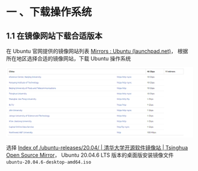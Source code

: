 # 一 、下载操作系统

## 1.1 在镜像网站下载合适版本

在 Ubuntu 官网提供的镜像网站列表 [Mirrors : Ubuntu (launchpad.net)](https://launchpad.net/ubuntu/+cdmirrors)， 根据所在地区选择合适的镜像网站，下载 Ubuntu 操作系统

![image-20240131115030642](images/image-20240131115030642.png)

选择 [Index of /ubuntu-releases/20.04/ | 清华大学开源软件镜像站 | Tsinghua Open Source Mirror](https://mirrors.tuna.tsinghua.edu.cn/ubuntu-releases/20.04/)， Ubuntu 20.04.6 LTS 版本的桌面版安装镜像文件 `ubuntu-20.04.6-desktop-amd64.iso`







